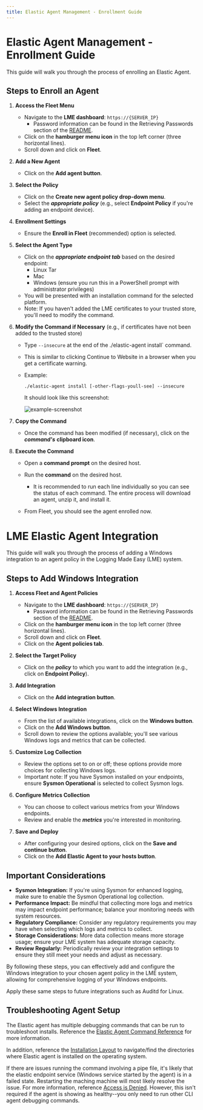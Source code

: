 ```yaml
---
title: Elastic Agent Management - Enrollment Guide
---
```

# Elastic Agent Management - Enrollment Guide

This guide will walk you through the process of enrolling an Elastic Agent.

## Steps to Enroll an Agent

1. **Access the Fleet Menu**
   - Navigate to the **LME dashboard**: `https://{SERVER_IP}`
     - Password information can be found in the Retrieving Passwords section of the [README](/README.md#retrieving-passwords).
   - Click on the **hamburger menu icon** in the top left corner (three horizontal lines).
   - Scroll down and click on **Fleet**.

2. **Add a New Agent**
   - Click on the **Add agent button**.

3. **Select the Policy**
   - Click on the **Create new agent policy drop-down menu**.
   - Select the  ***appropriate policy*** (e.g., select **Endpoint Policy** if you're adding an endpoint device).

4. **Enrollment Settings**
   - Ensure the **Enroll in Fleet** (recommended) option is selected.

5. **Select the Agent Type**
   - Click on the ***appropriate endpoint tab*** based on the desired endpoint:
     - Linux Tar
     - Mac
     - Windows (ensure you run this in a PowerShell prompt with administrator privileges)
   - You will be presented with an installation command for the selected platform.
   - Note: If you haven't added the LME certificates to your trusted store, you'll need to modify the command. 

6. **Modify the Command if Necessary** (e.g., if certificates have not been added to the trusted store)
   - Type `--insecure` at the end of the ./elastic-agent install` command.
   - This is similar to clicking Continue to Website in a browser when you get a certificate warning.
   - Example:
     ```
     ./elastic-agent install [-other-flags-youll-see] --insecure
     ```
     
     It should look like this screenshot:

     ![example-screenshot](/docs/imgs/insecure-powershell.png)

7. **Copy the Command**
   - Once the command has been modified (if necessary), click on the ***command's*** **clipboard icon**.

8. **Execute the Command**
   - Open a **command prompt** on the desired host.
   - Run the **command** on the desired host.
      - It is recommended to run each line individually so you can see the status of each command. The entire process will download an agent, unzip it, and install it.

   - From Fleet, you should see the agent enrolled now.

# LME Elastic Agent Integration

This guide will walk you through the process of adding a Windows integration to an agent policy in the Logging Made Easy (LME) system.

## Steps to Add Windows Integration

1. **Access Fleet and Agent Policies**
   - Navigate to the **LME dashboard**: `https://{SERVER_IP}`
      - Password information can be found in the Retrieving Passwords section of the [README](/README.md#retrieving-passwords).
   - Click on the **hamburger menu icon** in the top left corner (three horizontal lines).
   - Scroll down and click on **Fleet**.
   - Click on the **Agent policies tab**.

2. **Select the Target Policy**
   - Click on the ***policy*** to which you want to add the integration (e.g., click on **Endpoint Policy**).

3. **Add Integration**
   - Click on the **Add integration button**.

4. **Select Windows Integration**
   - From the list of available integrations, click on the **Windows button**.
   - Click on the **Add Windows button**.
   - Scroll down to review the options available; you'll see various Windows logs and metrics that can be collected.

5. **Customize Log Collection**
   - Review the options set to on or off; these options provide more choices for collecting Windows logs.
   - Important note: If you have Sysmon installed on your endpoints, ensure **Sysmon Operational** is selected to collect Sysmon logs.

6. **Configure Metrics Collection**
   - You can choose to collect various metrics from your Windows endpoints.
   - Review and enable the ***metrics*** you're interested in monitoring.

7. **Save and Deploy**
   - After configuring your desired options, click on the **Save and continue button**.
   - Click on the **Add Elastic Agent to your hosts button**.

## Important Considerations

- **Sysmon Integration:** If you're using Sysmon for enhanced logging, make sure to enable the Sysmon Operational log collection.
- **Performance Impact:** Be mindful that collecting more logs and metrics may impact endpoint performance; balance your monitoring needs with system resources.
- **Regulatory Compliance:** Consider any regulatory requirements you may have when selecting which logs and metrics to collect.
- **Storage Considerations:** More data collection means more storage usage; ensure your LME system has adequate storage capacity.
- **Review Regularly:** Periodically review your integration settings to ensure they still meet your needs and adjust as necessary.

By following these steps, you can effectively add and configure the Windows integration to your chosen agent policy in the LME system, allowing for comprehensive logging of your Windows endpoints.

Apply these same steps to future integrations such as Auditd for Linux.

## Troubleshooting Agent Setup
The Elastic agent has multiple debugging commands that can be run to troubleshoot installs. Reference the [Elastic Agent Command Reference](https://www.elastic.co/guide/en/fleet/current/elastic-agent-cmd-options.html) for more information. 

In addition, reference the [Installation Layout](https://www.elastic.co/guide/en/fleet/current/installation-layout.html) to navigate/find the directories where Elastic agent is installed on the operating system.

If there are issues running the command involving a pipe file, it's likely that the elastic endpoint service (Windows service started by the agent) is in a failed state. Restarting the maching machine will most likely resolve the issue. For more information, reference [Access is Denied](https://discuss.elastic.co/t/windows-pipe-elastic-agent-system-access-is-denied/316344). However, this isn't required if the agent is showing as healthy--you only need to run other CLI agent debugging commands.
